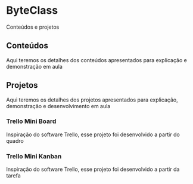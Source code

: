 # ByteClass

Conteúdos e projetos

## Conteúdos

Aqui teremos os detalhes dos  conteúdos apresentados para explicação e demonstração em aula

## Projetos

Aqui teremos os detalhes dos projetos apresentados para explicação, demonstração e desenvolvimento em aula

### Trello Mini Board

Inspiração do software Trello, esse projeto foi desenvolvido a partir do quadro 

### Trello Mini Kanban

Inspiração do software Trello, esse projeto foi desenvolvido a partir da tarefa 
